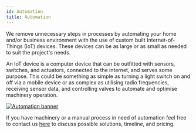 ```yaml
---
id: Automation
title: Automation
---
```


We remove unnecessary steps in processes by automating your home and/or business environment with the use of custom built Internet-of-Things (IoT) devices. These devices can be as large or as small as needed to suit the project's needs.

An IoT device is a computer device that can be outfitted with sensors, switches, and actuators, connected to the internet, and serves some purpose. This could be something as simple as turning a light switch on and off via a mobile device or as complex as utilising radio frequencies, receiving sensor data, and controlling valves to automate and optimise machinery operation. 

[<img alt="Automation banner" src="/img/Automation.jpg" />](https://www.raspberrypi.org/)

If you have machinery or a manual process in need of automation feel free to contact us [here](Contact.md) to discuss possible solutions, timeline, and pricing.
